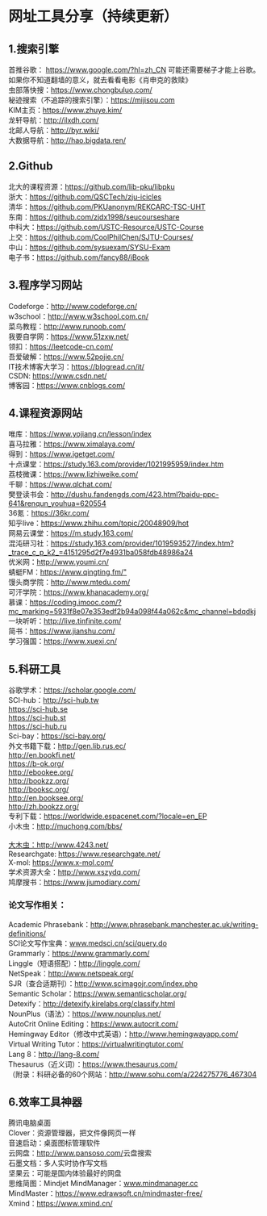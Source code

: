 # 网址工具分享（持续更新）

<h2>1.搜索引擎</h2>
首推谷歌： <a href="https://www.google.com/?hl=zh_CN" target="_blank">https://www.google.com/?hl=zh_CN</a> 可能还需要梯子才能上谷歌。如果你不知道翻墙的意义，就去看看电影《肖申克的救赎》<br/>
虫部落快搜：<a href="https://www.chongbuluo.com/" target="_blank">https://www.chongbuluo.com/</a><br/>
秘迹搜索（不追踪的搜索引擎）：<a href="https://mijisou.com" target="_blank">https://mijisou.com</a><br/>
KIM主页：<a href="https://www.zhuye.kim/" target="_blank">https://www.zhuye.kim/</a><br/>
龙轩导航：<a href="http://ilxdh.com/" target="_blank">http://ilxdh.com/</a><br/>
北邮人导航：<a href="http://byr.wiki/" target="_blank">http://byr.wiki/</a><br/>
大数据导航：<a href="http://hao.bigdata.ren/" target="_blank">http://hao.bigdata.ren/</a><br/>

<h2>2.Github</h2>
北大的课程资源：<a href="https://github.com/lib-pku/libpku" target="_blank">https://github.com/lib-pku/libpku</a><br/>
浙大：<a href="https://github.com/QSCTech/zju-icicles" target="_blank">https://github.com/QSCTech/zju-icicles</a><br/>
清华：<a href="https://github.com/PKUanonym/REKCARC-TSC-UHT" target="_blank">https://github.com/PKUanonym/REKCARC-TSC-UHT</a><br/>
东南：<a href="https://github.com/zjdx1998/seucourseshare" target="_blank">https://github.com/zjdx1998/seucourseshare</a><br/>
中科大：<a href="https://github.com/USTC-Resource/USTC-Course" target="_blank">https://github.com/USTC-Resource/USTC-Course</a><br/>
上交：<a href="https://github.com/CoolPhilChen/SJTU-Courses/" target="_blank">https://github.com/CoolPhilChen/SJTU-Courses/</a><br/>
中山：<a href="https://github.com/sysuexam/SYSU-Exam" target="_blank">https://github.com/sysuexam/SYSU-Exam</a><br/>
电子书：<a href="https://github.com/fancy88/iBook" target="_blank">https://github.com/fancy88/iBook</a><br/>

<h2>3.程序学习网站</h2>
Codeforge：<a href="http://www.codeforge.cn/" target="_blank">http://www.codeforge.cn/</a><br/>
w3school：<a href="http://www.w3school.com.cn/" target="_blank">http://www.w3school.com.cn/</a><br/>
菜鸟教程：<a href="http://www.runoob.com/" target="_blank">http://www.runoob.com/</a><br/>
我要自学网：<a href="https://www.51zxw.net/" target="_blank">https://www.51zxw.net/</a><br/>
领扣：<a href="https://leetcode-cn.com/" target="_blank">https://leetcode-cn.com/</a><br/>
吾爱破解：<a href="https://www.52pojie.cn/" target="_blank">https://www.52pojie.cn/</a><br/>
IT技术博客大学习：<a href="https://blogread.cn/it/" target="_blank">https://blogread.cn/it/</a><br/>
CSDN: <a href="https://www.csdn.net/" target="_blank">https://www.csdn.net/</a><br/>
博客园：<a href="https://www.cnblogs.com/" target="_blank">https://www.cnblogs.com/</a><br/>

<h2>4.课程资源网站</h2>
唯库：<a href="https://www.yojiang.cn/lesson/index" target="_blank">https://www.yojiang.cn/lesson/index</a><br/>
喜马拉雅：<a href="https://www.ximalaya.com/" target="_blank">https://www.ximalaya.com/</a><br/>
得到：<a href="https://www.igetget.com/" target="_blank">https://www.igetget.com/</a><br/>
十点课堂：<a href="https://study.163.com/provider/1021995959/index.htm" target="_blank">https://study.163.com/provider/1021995959/index.htm</a><br/>
荔枝微课：<a href="https://www.lizhiweike.com/" target="_blank">https://www.lizhiweike.com/</a><br/>
千聊：<a href="https://www.qlchat.com/" target="_blank">https://www.qlchat.com/</a><br/>
樊登读书会：<a href="http://dushu.fandengds.com/423.html?baidu-ppc-641&renqun_youhua=620554" target="_blank">http://dushu.fandengds.com/423.html?baidu-ppc-641&renqun_youhua=620554</a><br/>
36氪：<a href="https://36kr.com/" target="_blank">https://36kr.com/</a><br/>
知乎live：<a href="https://www.zhihu.com/topic/20048909/hot" target="_blank">https://www.zhihu.com/topic/20048909/hot</a><br/>
网易云课堂：<a href="https://m.study.163.com/" target="_blank">https://m.study.163.com/</a><br/>
混沌研习社：<a href="https://study.163.com/provider/1019593527/index.htm?_trace_c_p_k2_=4151295d2f7e4931ba058fdb48986a24" target="_blank">https://study.163.com/provider/1019593527/index.htm?_trace_c_p_k2_=4151295d2f7e4931ba058fdb48986a24</a><br/>
优米网：<a href="http://www.youmi.cn/" target="_blank">http://www.youmi.cn/</a><br/>
蜻蜓FM：<a href="https://www.qingting.fm/" target="_blank">https://www.qingting.fm/"</a><br/>
馒头商学院：<a href="http://www.mtedu.com/" target="_blank">http://www.mtedu.com/</a><br/>
可汗学院：<a href="https://www.khanacademy.org/" target="_blank">https://www.khanacademy.org/</a><br/>
慕课：<a href="https://coding.imooc.com/?mc_marking=5931f8e07e353edf2b94a098f44a062c&mc_channel=bdqdkj" target="_blank">https://coding.imooc.com/?mc_marking=5931f8e07e353edf2b94a098f44a062c&mc_channel=bdqdkj</a><br/>
一块听听：<a href="http://live.tinfinite.com/" target="_blank">http://live.tinfinite.com/</a><br/>
简书：<a href="https://www.jianshu.com/" target="_blank">https://www.jianshu.com/</a><br/>
学习强国：<a href="https://www.xuexi.cn/" target="_blank">https://www.xuexi.cn/</a><br/>

<h2>5.科研工具</h2>
谷歌学术：<a href="https://scholar.google.com/" target="_blank">https://scholar.google.com/</a><br/>
SCI-hub：<a href="http://sci-hub.tw" target="_blank">http://sci-hub.tw</a><br/>
         <a href="https://sci-hub.se" target="_blank">https://sci-hub.se</a><br/>
         <a href="https://sci-hub.st" target="_blank">https://sci-hub.st</a><br/>
         <a href="https://sci-hub.ru" target="_blank">https://sci-hub.ru</a><br/>
Sci-bay：<a href="https://sci-bay.org/" target="_blank">https://sci-bay.org/</a><br/>
外文书籍下载：<a href="http://gen.lib.rus.ec/" target="_blank">http://gen.lib.rus.ec/</a><br/>
<a href="http://en.bookfi.net/" target="_blank">http://en.bookfi.net/</a><br/>
<a href="https://b-ok.org/" target="_blank">https://b-ok.org/</a><br/>
<a href="http://ebookee.org/" target="_blank">http://ebookee.org/</a><br/>
<a href="http://bookzz.org/" target="_blank">http://bookzz.org/</a><br/>
<a href="http://booksc.org/" target="_blank">http://booksc.org/</a><br/>
<a href="http://en.booksee.org/" target="_blank">http://en.booksee.org/</a><br/>
<a href="http://zh.bookzz.org/" target="_blank">http://zh.bookzz.org/</a><br/>
专利下载：<a href="https://worldwide.espacenet.com/?locale=en_EP" target="_blank">https://worldwide.espacenet.com/?locale=en_EP</a><br/>
小木虫：<a href="http://muchong.com/bbs/" target="_blank">http://muchong.com/bbs/</a><br/>
        <a href="https://xmuchong.com/" target="_blank"https://xmuchong.com/</a><br/>
大木虫：<a href="http://www.4243.net/" target="_blank">http://www.4243.net/</a><br/>
Researchgate: <a href="https://www.researchgate.net/" target="_blank">https://www.researchgate.net/</a><br/>
X-mol: <a href="https://www.x-mol.com/" target="_blank">https://www.x-mol.com/</a><br/>
学术资源大全：<a href="http://www.xszydq.com/" target="_blank">http://www.xszydq.com/</a><br/>
鸠摩搜书：<a href="https://www.jiumodiary.com/" target="_blank">https://www.jiumodiary.com/</a><br/>

<h3>论文写作相关：</h3>
Academic Phrasebank：<a href="http://www.phrasebank.manchester.ac.uk/writing-definitions/" target="_blank">http://www.phrasebank.manchester.ac.uk/writing-definitions/</a><br/>
SCI论文写作宝典：<a href="www.medsci.cn/sci/query.do" target="_blank">www.medsci.cn/sci/query.do</a><br/>
Grammarly：<a href="https://www.grammarly.com/" target="_blank">https://www.grammarly.com/</a><br/>
Linggle（短语搭配）：<a href="http://linggle.com/" target="_blank">http://linggle.com/</a><br/>
NetSpeak：<a href="http://www.netspeak.org/" target="_blank">http://www.netspeak.org/</a><br/>
SJR（查合适期刊）：<a href="http://www.scimagojr.com/index.php" target="_blank">http://www.scimagojr.com/index.php</a><br/>
Semantic Scholar：<a href="https://www.semanticscholar.org/" target="_blank">https://www.semanticscholar.org/</a><br/>
Detexify：<a href="http://detexify.kirelabs.org/classify.html" target="_blank">http://detexify.kirelabs.org/classify.html</a><br/>
NounPlus（语法）：<a href="https://www.nounplus.net/" target="_blank">https://www.nounplus.net/</a><br/>
AutoCrit Online Editing：<a href="https://www.autocrit.com/" target="_blank">https://www.autocrit.com/</a><br/>
Hemingway Editor（修改中式英语）：<a href="http://www.hemingwayapp.com/" target="_blank">http://www.hemingwayapp.com/</a><br/>
Virtual Writing Tutor：<a href="https://virtualwritingtutor.com/" target="_blank">https://virtualwritingtutor.com/</a><br/>
Lang 8：<a href="http://lang-8.com/" target="_blank">http://lang-8.com/</a><br/>
Thesaurus（近义词）：<a href="https://www.thesaurus.com/" target="_blank">https://www.thesaurus.com/</a><br/>
（附录：科研必备的60个网站：<a href="http://www.sohu.com/a/224275776_467304" target="_blank">http://www.sohu.com/a/224275776_467304</a><br/>

<h2>6.效率工具神器</h2>
腾讯电脑桌面<br/>
Clover：资源管理器，把文件像网页一样<br/>
音速启动：桌面图标管理软件<br/>
云网盘：<a href="http://www.pansoso.com/" target="_blank">http://www.pansoso.com/</a>云盘搜索<br/>
石墨文档：多人实时协作写文档<br/>
坚果云：可能是国内体验最好的网盘<br/>
思维简图：Mindjet MindManager：<a href="www.mindmanager.cc" target="_blank">www.mindmanager.cc</a><br/>
MindMaster：<a href="https://www.edrawsoft.cn/mindmaster-free/" target="_blank">https://www.edrawsoft.cn/mindmaster-free/</a><br/>
Xmind：<a href="https://www.xmind.cn/" target="_blank">https://www.xmind.cn/</a><br/>







